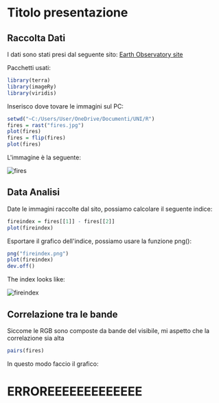 # Titolo presentazione 
## Raccolta Dati

I dati sono stati presi dal seguente sito:  [Earth Observatory site](https://earthobservatory.nasa.gov/)

Pacchetti usati:
``` r
library(terra)
library(imageRy)
library(viridis)
```

Inserisco dove tovare le immagini sul PC:
``` r
setwd("~C:/Users/User/OneDrive/Documenti/UNI/R")
fires = rast("fires.jpg")
plot(fires)
fires = flip(fires)
plot(fires)
```

L'immagine è la seguente:

![fires](https://github.com/user-attachments/assets/e0f07ba3-8883-4b8b-b9e8-8e1a2049f296)

## Data Analisi

Date le immagini raccolte dal sito, possiamo calcolare il seguente indice: 
``` r
fireindex = fires[[1]] - fires[[2]]
plot(fireindex)
```

Esportare il grafico dell'indice, possiamo usare la funzione png():
``` r
png("fireindex.png")
plot(fireindex)
dev.off()
```

The index looks like:

![fireindex](https://github.com/user-attachments/assets/0690737f-e49b-4b94-9178-29ad76804765)

## Correlazione tra le bande

Siccome le RGB sono composte da bande del visibile, mi aspetto che la correlazione sia alta
``` r
pairs(fires)
```
In questo modo faccio il grafico:
# ERROREEEEEEEEEEEEE




